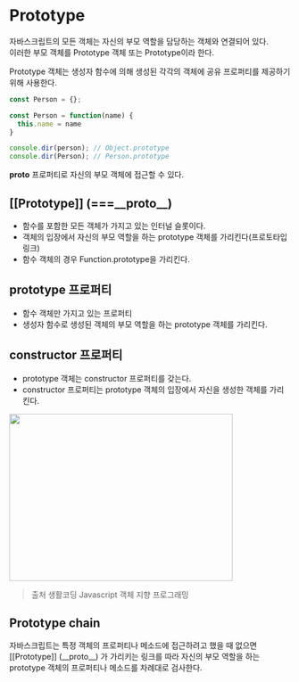 # Prototype
자바스크립트의 모든 객체는 자신의 부모 역할을 담당하는 객체와 연결되어 있다.      
이러한 부모 객체를 Prototype 객체 또는 Prototype이라 한다.      

Prototype 객체는 생성자 함수에 의해 생성된 각각의 객체에 공유 프로퍼티를 제공하기 위해 사용한다.

```javascript
const Person = {};

const Person = function(name) {
  this.name = name
}

console.dir(person); // Object.prototype
console.dir(Person); // Person.prototype
```
__proto__ 프로퍼티로 자신의 부모 객체에 접근할 수 있다. 

## [[Prototype]] (===&#95;&#95;proto__)
* 함수를 포함한 모든 객체가 가지고 있는 인터널 슬롯이다.
* 객체의 입장에서 자신의 부모 역할을 하는 prototype 객체를 가리킨다(프로토타입 링크)
* 함수 객체의 경우 Function.prototype을 가리킨다.

## prototype 프로퍼티
* 함수 객체만 가지고 있는 프로퍼티
* 생성자 함수로 생성된 객체의 부모 역할을 하는 prototype 객체를 가리킨다.

## constructor 프로퍼티
* prototype 객체는 constructor 프로퍼티를 갖는다. 
* constructor 프로퍼티는 prototype 객체의 입장에서 자신을 생성한 객체를 가리킨다.

<img src="https://user-images.githubusercontent.com/52212226/107618575-1f8a0d00-6c95-11eb-88a3-0209e70d2481.png" width="400" height="300">      

> 출처 생활코딩 Javascript 객체 지향 프로그래밍

## Prototype chain
자바스크립트는 특정 객체의 프로퍼티나 메소드에 접근하려고 했을 때 없으면       
[[Prototype]] (&#95;&#95;proto__) 가 가리키는 링크를 따라 자신의 부모 역할을 하는 prototype 객체의 프로퍼티나 메소드를 차례대로 검사한다.
